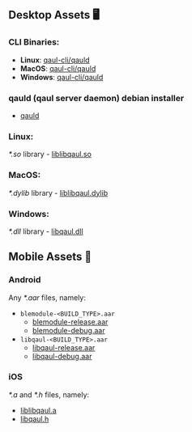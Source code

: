 ## Desktop Assets :desktop_computer:
### CLI Binaries:
* **Linux**: [qaul-cli/qauld](https://github.com/qaul/qaul.net/releases/download/TAGNAME/linux-cli-binaries.zip)
* **MacOS**: [qaul-cli/qauld](https://github.com/qaul/qaul.net/releases/download/TAGNAME/macos-cli-binaries.zip)
* **Windows**: [qaul-cli/qauld](https://github.com/qaul/qaul.net/releases/download/TAGNAME/windows-cli-binaries.zip)

### qauld (qaul server daemon) debian installer
* [qauld](https://github.com/qaul/qaul.net/releases/download/TAGNAME/qauld-debian-packages.zip)

### Linux:
*\*.so* library - [liblibqaul.so](https://github.com/qaul/qaul.net/releases/download/TAGNAME/liblibqaul.so)

### MacOS:
*\*.dylib* library - [liblibqaul.dylib](https://github.com/qaul/qaul.net/releases/download/TAGNAME/liblibqaul.dylib)

### Windows:
*\*.dll* library - [libqaul.dll](https://github.com/qaul/qaul.net/releases/download/TAGNAME/libqaul.dll)

## Mobile Assets :iphone:
### Android
Any *\*.aar* files, namely:
* `blemodule-<BUILD_TYPE>.aar`
    * [blemodule-release.aar](https://github.com/qaul/qaul.net/releases/download/TAGNAME/blemodule-release.aar)
    * [blemodule-debug.aar](https://github.com/qaul/qaul.net/releases/download/TAGNAME/blemodule-debug.aar)
* `libqaul-<BUILD_TYPE>.aar`
    * [libqaul-release.aar](https://github.com/qaul/qaul.net/releases/download/TAGNAME/libqaul-release.aar)
    * [libqaul-debug.aar](https://github.com/qaul/qaul.net/releases/download/TAGNAME/libqaul-debug.aar)

### iOS
*\*.a* and *\*.h* files, namely:
* [liblibqaul.a](https://github.com/qaul/qaul.net/releases/download/TAGNAME/liblibqaul.a)
* [libqaul.h](https://github.com/qaul/qaul.net/blob/main/rust/include/libqaul.h)
